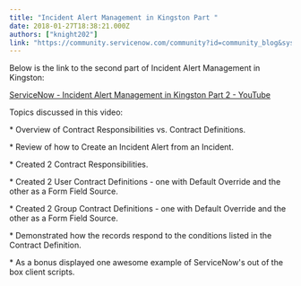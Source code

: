 ```yaml
---
title: "Incident Alert Management in Kingston Part "
date: 2018-01-27T18:38:21.000Z
authors: ["knight202"]
link: "https://community.servicenow.com/community?id=community_blog&sys_id=544daee5dbd0dbc01dcaf3231f96190a"
---
```

<p>Below is the link to the second part of Incident Alert Management in Kingston:</p><p></p><p><a href="https://youtu.be/1JCW3h1_FZM" title="https://youtu.be/1JCW3h1_FZM">ServiceNow - Incident Alert Management in Kingston Part 2 - YouTube</a> </p><p></p><p>Topics discussed in this video:</p><p></p><p>* Overview of Contract Responsibilities vs. Contract Definitions.</p><p>* Review of how to Create an Incident Alert from an Incident.</p><p>* Created 2 Contract Responsibilities.</p><p>* Created 2 User Contract Definitions - one with Default Override and the other as a Form Field Source.</p><p>* Created 2 Group Contract Definitions - one with Default Override and the other as a Form Field Source.</p><p>* Demonstrated how the records respond to the conditions listed in the Contract Definition.</p><p>* As a bonus displayed one awesome example of ServiceNow's out of the box client scripts.</p>